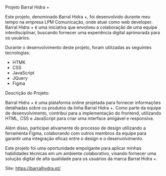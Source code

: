 Projeto Barral Hidra + <br>

Este projeto, denominado Barral Hidra +, foi desenvolvido durante meu tempo na empresa LPM Comunicação, onde atuei como web developer. Barral Hidra + é uma iniciativa que envolveu a colaboração de uma equipe interdisciplinar, buscando fornecer uma experiência digital aprimorada para os usuários.


Durante o desenvolvimento deste projeto, foram utilizadas as seguintes tecnologias:

<ul>
  <li>HTMK</li>
  <li>CSS</li>
  <li>JavaScript</li>
  <li>JQuery</li>
  <li>Figma</li>
</ul>

Descrição do Projeto: <br>

Barral Hidra + é uma plataforma online projetada para fornecer informações detalhadas sobre os produtos da linha Barral Hidra +. Como parte da equipe de desenvolvimento, contribuí para a implementação do frontend, utilizando HTML, CSS e JavaScript para criar uma interface amigável e responsiva.

Além disso, participei ativamente do processo de design utilizando a ferramenta Figma, colaborando com outros membros da equipe para garantir uma integração eficaz entre o design e o desenvolvimento.

Este projeto foi uma oportunidade empolgante para aplicar minhas habilidades técnicas em um ambiente colaborativo, visando fornecer uma solução digital de alta qualidade para os usuários da marca Barral Hidra +.

Site: https://barralhydra.pt/
